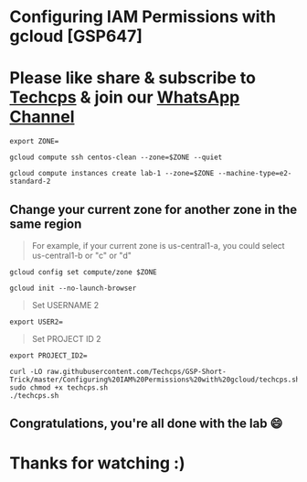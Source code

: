 
# Configuring IAM Permissions with gcloud [GSP647]

# Please like share & subscribe to [Techcps](https://www.youtube.com/@techcps) & join our [WhatsApp Channel](https://whatsapp.com/channel/0029Va9nne147XeIFkXYv71A)

```
export ZONE=
```
```
gcloud compute ssh centos-clean --zone=$ZONE --quiet
```
```
gcloud compute instances create lab-1 --zone=$ZONE --machine-type=e2-standard-2
```
## Change your current zone for another zone in the same region
>  For example, if your current zone is us-central1-a, you could select us-central1-b or "c" or "d"

```
gcloud config set compute/zone $ZONE
```
```
gcloud init --no-launch-browser
```

> Set USERNAME 2
```
export USER2=
```
> Set PROJECT ID 2 
```
export PROJECT_ID2=
```
```
curl -LO raw.githubusercontent.com/Techcps/GSP-Short-Trick/master/Configuring%20IAM%20Permissions%20with%20gcloud/techcps.sh
sudo chmod +x techcps.sh
./techcps.sh
```

## Congratulations, you're all done with the lab 😄

# Thanks for watching :)
